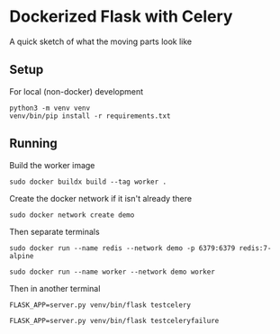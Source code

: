 # Dockerized Flask with Celery

A quick sketch of what the moving parts look like

## Setup

For local (non-docker) development

    python3 -m venv venv
    venv/bin/pip install -r requirements.txt

## Running 

Build the worker image

    sudo docker buildx build --tag worker .

Create the docker network if it isn't already there

    sudo docker network create demo

Then separate terminals

    sudo docker run --name redis --network demo -p 6379:6379 redis:7-alpine

    sudo docker run --name worker --network demo worker

Then in another terminal

    FLASK_APP=server.py venv/bin/flask testcelery

    FLASK_APP=server.py venv/bin/flask testceleryfailure

